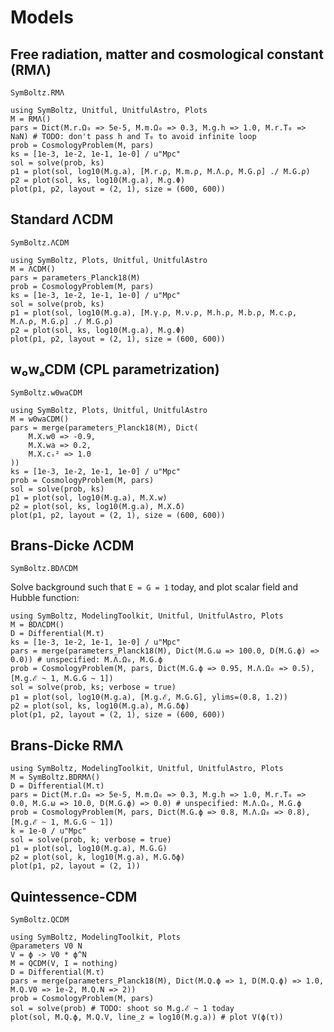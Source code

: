 # Models

## Free radiation, matter and cosmological constant (RMΛ)

```@docs
SymBoltz.RMΛ
```

```@example RMΛ
using SymBoltz, Unitful, UnitfulAstro, Plots
M = RMΛ()
pars = Dict(M.r.Ω₀ => 5e-5, M.m.Ω₀ => 0.3, M.g.h => 1.0, M.r.T₀ => NaN) # TODO: don't pass h and T₀ to avoid infinite loop
prob = CosmologyProblem(M, pars)
ks = [1e-3, 1e-2, 1e-1, 1e-0] / u"Mpc"
sol = solve(prob, ks)
p1 = plot(sol, log10(M.g.a), [M.r.ρ, M.m.ρ, M.Λ.ρ, M.G.ρ] ./ M.G.ρ)
p2 = plot(sol, ks, log10(M.g.a), M.g.Φ)
plot(p1, p2, layout = (2, 1), size = (600, 600))
```

## Standard ΛCDM

```@docs
SymBoltz.ΛCDM
```

```@example ΛCDM
using SymBoltz, Plots, Unitful, UnitfulAstro
M = ΛCDM()
pars = parameters_Planck18(M)
prob = CosmologyProblem(M, pars)
ks = [1e-3, 1e-2, 1e-1, 1e-0] / u"Mpc"
sol = solve(prob, ks)
p1 = plot(sol, log10(M.g.a), [M.γ.ρ, M.ν.ρ, M.h.ρ, M.b.ρ, M.c.ρ, M.Λ.ρ, M.G.ρ] ./ M.G.ρ)
p2 = plot(sol, ks, log10(M.g.a), M.g.Φ)
plot(p1, p2, layout = (2, 1), size = (600, 600))
```

## w₀wₐCDM (CPL parametrization)

```@docs
SymBoltz.w0waCDM
```

```@example w0waCDM
using SymBoltz, Plots, Unitful, UnitfulAstro
M = w0waCDM()
pars = merge(parameters_Planck18(M), Dict(
    M.X.w0 => -0.9,
    M.X.wa => 0.2,
    M.X.cₛ² => 1.0
))
ks = [1e-3, 1e-2, 1e-1, 1e-0] / u"Mpc"
prob = CosmologyProblem(M, pars)
sol = solve(prob, ks)
p1 = plot(sol, log10(M.g.a), M.X.w)
p2 = plot(sol, ks, log10(M.g.a), M.X.δ)
plot(p1, p2, layout = (2, 1), size = (600, 600))
```

## Brans-Dicke ΛCDM

```@docs
SymBoltz.BDΛCDM
```

Solve background such that `E = G = 1` today, and plot scalar field and Hubble function:
```@example BDΛCDM
using SymBoltz, ModelingToolkit, Unitful, UnitfulAstro, Plots
M = BDΛCDM()
D = Differential(M.τ)
ks = [1e-3, 1e-2, 1e-1, 1e-0] / u"Mpc"
pars = merge(parameters_Planck18(M), Dict(M.G.ω => 100.0, D(M.G.ϕ) => 0.0)) # unspecified: M.Λ.Ω₀, M.G.ϕ
prob = CosmologyProblem(M, pars, Dict(M.G.ϕ => 0.95, M.Λ.Ω₀ => 0.5), [M.g.ℰ ~ 1, M.G.G ~ 1])
sol = solve(prob, ks; verbose = true)
p1 = plot(sol, log10(M.g.a), [M.g.ℰ, M.G.G], ylims=(0.8, 1.2))
p2 = plot(sol, ks, log10(M.g.a), M.G.δϕ)
plot(p1, p2, layout = (2, 1), size = (600, 600))
```

## Brans-Dicke RMΛ

```@example BDRMΛ
using SymBoltz, ModelingToolkit, Unitful, UnitfulAstro, Plots
M = SymBoltz.BDRMΛ()
D = Differential(M.τ)
pars = Dict(M.r.Ω₀ => 5e-5, M.m.Ω₀ => 0.3, M.g.h => 1.0, M.r.T₀ => 0.0, M.G.ω => 10.0, D(M.G.ϕ) => 0.0) # unspecified: M.Λ.Ω₀, M.G.ϕ
prob = CosmologyProblem(M, pars, Dict(M.G.ϕ => 0.8, M.Λ.Ω₀ => 0.8), [M.g.ℰ ~ 1, M.G.G ~ 1])
k = 1e-0 / u"Mpc"
sol = solve(prob, k; verbose = true)
p1 = plot(sol, log10(M.g.a), M.G.G)
p2 = plot(sol, k, log10(M.g.a), M.G.δϕ)
plot(p1, p2, layout = (2, 1))
```

## Quintessence-CDM

```@docs
SymBoltz.QCDM
```

```@example QCDM
using SymBoltz, ModelingToolkit, Plots
@parameters V0 N
V = ϕ -> V0 * ϕ^N
M = QCDM(V, I = nothing)
D = Differential(M.τ)
pars = merge(parameters_Planck18(M), Dict(M.Q.ϕ => 1, D(M.Q.ϕ) => 1.0, M.Q.V0 => 1e-2, M.Q.N => 2))
prob = CosmologyProblem(M, pars)
sol = solve(prob) # TODO: shoot so M.g.ℰ ~ 1 today
plot(sol, M.Q.ϕ, M.Q.V, line_z = log10(M.g.a)) # plot V(ϕ(τ))
```
